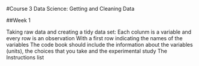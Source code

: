 #Course 3 Data Science: Getting and Cleaning Data

##Week 1

Taking raw data and creating a tidy data set: Each colunm is a variable and every row is an observation
With a first row indicating the names of the variables
The code book should include the information about the variables (units), the choices that you take and the experimental study
The Instructions list


